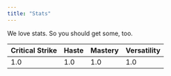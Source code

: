 ```yaml
---
title: "Stats"
---
```

We love stats. So you should get some, too.


Critical Strike | Haste | Mastery | Versatility
--- | --- | --- | ---
1.0 | 1.0 | 1.0 | 1.0

